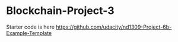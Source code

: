 # Blockchain-Project-3

Starter code is here 
https://github.com/udacity/nd1309-Project-6b-Example-Template